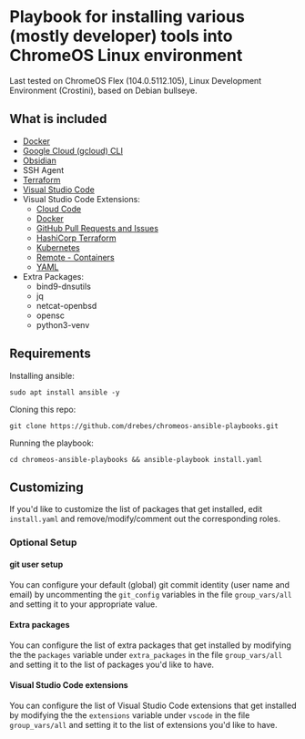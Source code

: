 # Playbook for installing various (mostly developer) tools into ChromeOS Linux environment

Last tested on ChromeOS Flex (104.0.5112.105), Linux Development Environment (Crostini), based on Debian bullseye.

## What is included

* [Docker](https://docs.docker.com/engine/install/debian/)
* [Google Cloud  (gcloud) CLI](https://cloud.google.com/sdk/docs/install#deb)
* [Obsidian](https://flathub.org/apps/details/md.obsidian.Obsidian)
* SSH Agent
* [Terraform](https://www.terraform.io/cli/install/apt)
* [Visual Studio Code](https://code.visualstudio.com/docs/setup/linux)
* Visual Studio Code Extensions:
  - [Cloud Code](https://marketplace.visualstudio.com/items?itemName=GoogleCloudTools.cloudcode)
  - [Docker](https://marketplace.visualstudio.com/items?itemName=ms-azuretools.vscode-docker)
  - [GitHub Pull Requests and Issues](https://marketplace.visualstudio.com/items?github.vscode-pull-request-github)
  - [HashiCorp Terraform](https://marketplace.visualstudio.com/items?itemName=HashiCorp.terraform)
  - [Kubernetes](https://marketplace.visualstudio.com/items?itemName=ms-kubernetes-tools.vscode-kubernetes-tools)
  - [Remote - Containers](https://marketplace.visualstudio.com/items?itemName=ms-vscode-remote.remote-containers)
  - [YAML](https://marketplace.visualstudio.com/items?redhat.vscode-yaml)
* Extra Packages:
  - bind9-dnsutils
  - jq
  - netcat-openbsd
  - opensc
  - python3-venv

## Requirements

Installing ansible:

```shell
sudo apt install ansible -y
```

Cloning this repo:

```shell
git clone https://github.com/drebes/chromeos-ansible-playbooks.git
```

Running the playbook:

```shell
cd chromeos-ansible-playbooks && ansible-playbook install.yaml
```

## Customizing

If you'd like to customize the list of packages that get installed, edit `install.yaml` and
remove/modify/comment out the corresponding roles.

### Optional Setup

#### git user setup

You can configure your default (global) git commit identity (user name and email) by uncommenting
the `git_config` variables in the file `group_vars/all` and setting it to your appropriate value.

#### Extra packages

You can configure the list of extra packages that get installed by modifying the 
the `packages` variable under `extra_packages` in the file `group_vars/all` and setting it to the list of packages
you'd like to have.

#### Visual Studio Code extensions

You can configure the list of Visual Studio Code extensions that get installed by modifying the 
the `extensions` variable under `vscode` in the file `group_vars/all` and setting it to the list of extensions
you'd like to have.